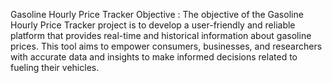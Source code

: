 Gasoline Hourly Price Tracker 
Objective : 
    The objective of the Gasoline Hourly Price Tracker project is to develop a user-friendly and reliable platform that provides real-time and historical information about gasoline prices. This tool aims to empower consumers, businesses, and researchers with accurate data and insights to make informed decisions related to fueling their vehicles.
